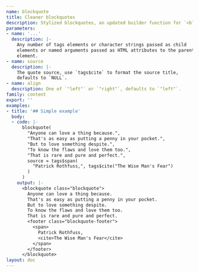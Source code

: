 ```yaml
---
name: blockquote
title: Cleaner blockquotes
description: Stylized blockquotes, an updated builder function for `<blockquote>`.
parameters:
- name: '...'
  description: |-
    Any number of tags elements or character strings passed as child
    elements or named arguments passed as HTML attributes to the parent
    element.
- name: source
  description: |-
    The quote source, use `tags$cite` to format the source title,
    defaults to `NULL`.
- name: align
  description: One of `"left"` or `"right"`, defaults to `"left"`.
family: content
export: ''
examples:
- title: '## Simple example'
  body:
  - code: |-
      blockquote(
        "Anyone can love a thing because.",
        "That's as easy as putting a penny in your pocket.",
        "But to love something despite.",
        "To know the flaws and love them too.",
        "That is rare and pure and perfect.",
        source = tags$span(
          "Patrick Rothfuss,", tags$cite("The Wise Man's Fear")
        )
      )
    output: |-
      <blockquote class="blockquote">
        Anyone can love a thing because.
        That's as easy as putting a penny in your pocket.
        But to love something despite.
        To know the flaws and love them too.
        That is rare and pure and perfect.
        <footer class="blockquote-footer">
          <span>
            Patrick Rothfuss,
            <cite>The Wise Man's Fear</cite>
          </span>
        </footer>
      </blockquote>
layout: doc
---
```

